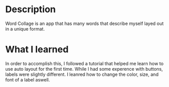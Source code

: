 # Description

Word Collage is an app that has many words that describe myself layed out in a unique format.

# What I learned

In order to accomplish this, I followed a tutorial that helped me learn how to use auto layout for the first time.  While I had some experence with buttons, labels were slightly different.  I leanred how to change the color, size, and font of a label aswell. 
